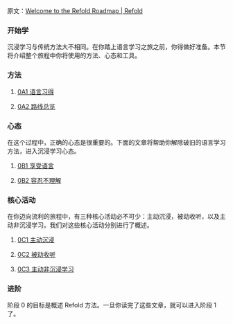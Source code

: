 原文：[Welcome to the Refold Roadmap | Refold](https://refold.la/roadmap/stage-0/overview)

### 开始学

沉浸学习与传统方法大不相同。在你踏上语言学习之旅之前，你得做好准备。本节将介绍整个旅程中你将使用的方法、心态和工具。

### 方法

1. [0A1 语言习得](https://refold.la/roadmap/stage-0/a/language-acquisition)

2. [0A2 路线总览](https://refold.la/roadmap/stage-0/a/roadmap-overview)

### 心态

在这个过程中，正确的心态是很重要的。下面的文章将帮助你解除破旧的语言学习方法，进入沉浸学习心态。

1. [0B1 享受语言](https://refold.la/roadmap/stage-0/b/enjoyment)

2. [0B2 容忍不理解](https://refold.la/roadmap/stage-0/b/tolerate-ambiguity)

### 核心活动

在你迈向流利的旅程中，有三种核心活动必不可少：主动沉浸，被动收听，以及主动非沉浸学习。我们对这些核心活动分别进行了概述。

1. [0C1 主动沉浸](https://refold.la/roadmap/stage-0/c/active-immersion)

2. [0C2 被动收听](https://refold.la/roadmap/stage-0/c/passive-listening)

3. [0C3 主动非沉浸学习](https://refold.la/roadmap/stage-0/c/active-study)

### 进阶

阶段 0 的目标是概述 Refold 方法。一旦你读完了这些文章，就可以进入阶段 1 了。